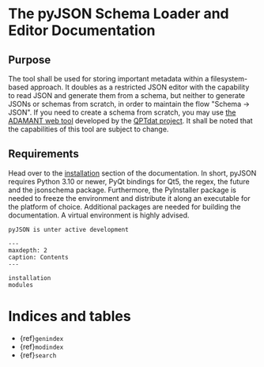 # The pyJSON Schema Loader and Editor Documentation

## Purpose

The tool shall be used for storing important metadata within a filesystem-based approach. It doubles as a restricted JSON editor with the capability to read JSON and generate
them from a schema, but neither to generate JSONs or schemas from scratch, in order to maintain the flow "Schema -> JSON". If you need to create a schema from scratch, you may
use [the ADAMANT web tool](https://plasma-mds.github.io/adamant/) developed by the [QPTdat project](https://www.forschungsdaten.org/index.php/QPTDat). It shall be noted that
the capabilities of this tool are subject to change.

## Requirements
Head over to the [installation](installation) section of the documentation.
In short, pyJSON requires Python 3.10 or newer, PyQt bindings for Qt5, the regex, the future and the jsonschema package.
Furthermore, the PyInstaller package is needed to freeze the environment and distribute it along an executable for the platform
of choice. Additional packages are needed for building the documentation. A virtual environment is highly advised.

```{note}
pyJSON is unter active development
```


```{toctree}
---
maxdepth: 2
caption: Contents
---

installation
modules
```

# Indices and tables

- {ref}`genindex`
- {ref}`modindex`
- {ref}`search`